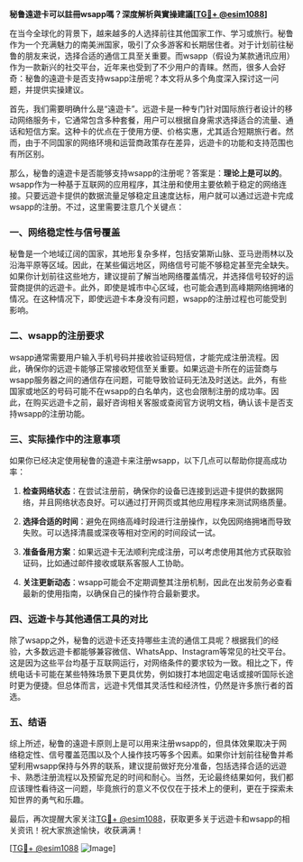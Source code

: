 **秘鲁遠遊卡可以註冊wsapp嗎？深度解析與實操建議[[TG💪+ @esim1088](https://t.me/s/esim1088)]**

在当今全球化的背景下，越来越多的人选择前往其他国家工作、学习或旅行。秘鲁作为一个充满魅力的南美洲国家，吸引了众多游客和长期居住者。对于计划前往秘鲁的朋友来说，选择合适的通信工具至关重要。而wsapp（假设为某款通讯应用）作为一款新兴的社交平台，近年来也受到了不少用户的青睐。然而，很多人会好奇：秘鲁的遠遊卡是否支持wsapp注册呢？本文将从多个角度深入探讨这一问题，并提供实操建议。

首先，我们需要明确什么是“遠遊卡”。远遊卡是一种专门针对国际旅行者设计的移动网络服务卡，它通常包含多种套餐，用户可以根据自身需求选择适合的流量、通话和短信方案。这种卡的优点在于使用方便、价格实惠，尤其适合短期旅行者。然而，由于不同国家的网络环境和运营商政策存在差异，远遊卡的功能和支持范围也有所区别。

那么，秘鲁的遠遊卡是否能够支持wsapp的注册呢？答案是：**理论上是可以的**。wsapp作为一种基于互联网的应用程序，其注册和使用主要依赖于稳定的网络连接。只要远遊卡提供的数据流量足够稳定且速度达标，用户就可以通过远遊卡完成wsapp的注册。不过，这里需要注意几个关键点：

### 一、网络稳定性与信号覆盖

秘鲁是一个地域辽阔的国家，其地形复杂多样，包括安第斯山脉、亚马逊雨林以及沿海平原等区域。因此，在某些偏远地区，网络信号可能不够稳定甚至完全缺失。如果你计划前往这些地方，建议提前了解当地网络覆盖情况，并选择信号较好的运营商提供的远遊卡。此外，即使是城市中心区域，也可能会遇到高峰期网络拥堵的情况。在这种情况下，即使远遊卡本身没有问题，wsapp的注册过程也可能受到影响。

### 二、wsapp的注册要求

wsapp通常需要用户输入手机号码并接收验证码短信，才能完成注册流程。因此，确保你的远遊卡能够正常接收短信至关重要。如果远遊卡所在的运营商与wsapp服务器之间的通信存在问题，可能导致验证码无法及时送达。此外，有些国家或地区的号码可能不在wsapp的白名单内，这也会限制注册的成功率。因此，在购买远遊卡之前，最好咨询相关客服或查阅官方说明文档，确认该卡是否支持wsapp的注册功能。

### 三、实际操作中的注意事项

如果你已经决定使用秘鲁的遠遊卡来注册wsapp，以下几点可以帮助你提高成功率：

1. **检查网络状态**：在尝试注册前，确保你的设备已连接到远遊卡提供的数据网络，并且网络状态良好。可以通过打开网页或其他应用程序来测试网络质量。
   
2. **选择合适的时间**：避免在网络高峰时段进行注册操作，以免因网络拥堵而导致失败。可以选择清晨或深夜等相对空闲的时间段试一试。

3. **准备备用方案**：如果远遊卡无法顺利完成注册，可以考虑使用其他方式获取验证码，比如通过邮件接收或联系客服人工协助。

4. **关注更新动态**：wsapp可能会不定期调整其注册机制，因此在出发前务必查看最新的使用指南，以确保自己的操作符合最新要求。

### 四、远遊卡与其他通信工具的对比

除了wsapp之外，秘鲁的远遊卡还支持哪些主流的通信工具呢？根据我们的经验，大多数远遊卡都能够兼容微信、WhatsApp、Instagram等常见的社交平台。这是因为这些平台均基于互联网运行，对网络条件的要求较为一致。相比之下，传统电话卡可能在某些特殊场景下更具优势，例如拨打本地固定电话或接听国际长途时更为便捷。但总体而言，远遊卡凭借其灵活性和经济性，仍然是许多旅行者的首选。

### 五、结语

综上所述，秘鲁的遠遊卡原则上是可以用来注册wsapp的，但具体效果取决于网络稳定性、信号覆盖范围以及个人操作技巧等多个因素。如果你计划前往秘鲁并希望利用wsapp保持与外界的联系，建议提前做好充分准备，包括选择合适的远遊卡、熟悉注册流程以及预留充足的时间和耐心。当然，无论最终结果如何，我们都应该理性看待这一问题，毕竟旅行的意义不仅仅在于技术上的便利，更在于探索未知世界的勇气和乐趣。

最后，再次提醒大家关注[TG💪+ @esim1088](https://t.me/s/esim1088)，获取更多关于远遊卡和wsapp的相关资讯！祝大家旅途愉快，收获满满！

[[TG💪+ @esim1088](https://t.me/s/esim1088) ![Image](https://i.postimg.cc/4NQfJmqS/Snipaste-2025-05-13-00-14-12.png)]